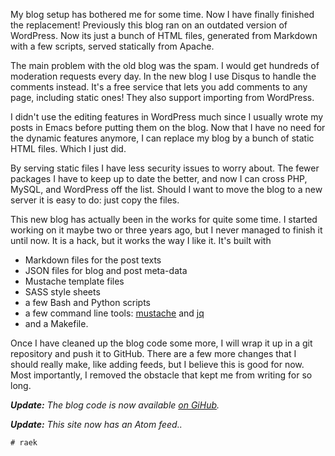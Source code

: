 My blog setup has bothered me for some time. Now I have finally
finished the replacement! Previously this blog ran on an outdated
version of WordPress. Now its just a bunch of HTML files, generated
from Markdown with a few scripts, served statically from Apache.

The main problem with the old blog was the spam. I would get hundreds
of moderation requests every day. In the new blog I use Disqus to
handle the comments instead. It's a free service that lets you add
comments to any page, including static ones! They also support
importing from WordPress.

I didn't use the editing features in WordPress much since I usually
wrote my posts in Emacs before putting them on the blog. Now that I
have no need for the dynamic features anymore, I can replace my blog
by a bunch of static HTML files. Which I just did.

By serving static files I have less security issues to worry
about. The fewer packages I have to keep up to date the better, and
now I can cross PHP, MySQL, and WordPress off the list. Should I want
to move the blog to a new server it is easy to do: just copy the
files.

This new blog has actually been in the works for quite some time. I
started working on it maybe two or three years ago, but I never
managed to finish it until now. It is a hack, but it works the way I
like it. It's built with

* Markdown files for the post texts
* JSON files for blog and post meta-data
* Mustache template files
* SASS style sheets
* a few Bash and Python scripts
* a few command line tools: [mustache][mustache] and [jq][jq]
* and a Makefile.

[mustache]: <https://mustache.github.io/mustache.1.html>
[jq]:       <http://stedolan.github.io/jq/>

Once I have cleaned up the blog code some more, I will wrap it up in a
git repository and push it to GitHub. There are a few more changes
that I should really make, like adding feeds, but I believe this is
good for now. Most importantly, I removed the obstacle that kept me
from writing for so long.

<i>**Update:** The blog code is now available [on
GiHub](https://github.com/raek/blog.raek.se).</i>

<i>**Update:** This site now has an Atom feed..</i>

`# raek`